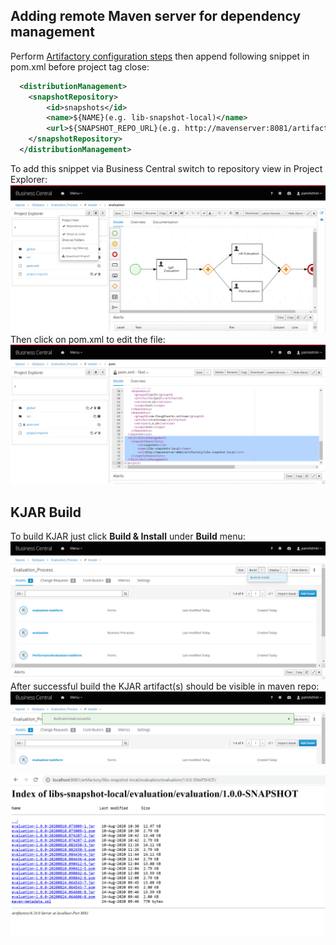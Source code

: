 ## Adding remote Maven server for dependency management
Perform [Artifactory configuration steps](/docker) then append following snippet in pom.xml before project tag close:
```XML
  <distributionManagement>
    <snapshotRepository>
        <id>snapshots</id>
        <name>${NAME}(e.g. lib-snapshot-local)</name>
        <url>${SNAPSHOT_REPO_URL}(e.g. http://mavenserver:8081/artifactory/libs-snapshot-local)</url>
    </snapshotRepository>
  </distributionManagement>
```
To add this snippet via Business Central switch to repository view in Project Explorer:
![BC-1](/doc/images/bc_1.png)
Then click on pom.xml to edit the file:
![BC-2](/doc/images/bc_2.png)

## KJAR Build
To build KJAR just click **Build & Install** under **Build** menu:
![BC-3](/doc/images/bc_3.png)
After successful build the KJAR artifact(s) should be visible in maven repo:
![BC-4](/doc/images/bc_4.png)

![maven_repo](/doc/images/maven_repo.png)
